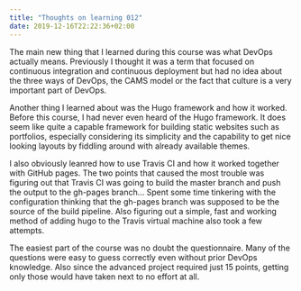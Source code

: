 ```yaml
---
title: "Thoughts on learning 012"
date: 2019-12-16T22:22:36+02:00
---
```


The main new thing that I learned during this course was what DevOps actually means. Previously I thought it was a term that focused on continuous integration and continuous deployment but had no idea about the three ways of DevOps, the CAMS model or the fact that culture is a very important part of DevOps.

Another thing I learned about was the Hugo framework and how it worked. Before this course, I had never even heard of the Hugo framework. It does seem like quite a capable framework for building static websites such as portfolios, especially considering its simplicity and the capability to get nice looking layouts by fiddling around with already available themes.

I also obviously leanred how to use Travis CI and how it worked together with GitHub pages. The two points that caused the most trouble was figuring out that Travis CI was going to build the master branch and push the output to the gh-pages branch... Spent some time tinkering with the configuration thinking that the gh-pages branch was supposed to be the source of the build pipeline. Also figuring out a simple, fast and working method of adding hugo to the Travis virtual machine also took a few attempts.

The easiest part of the course was no doubt the questionnaire. Many of the questions were easy to guess correctly even without prior DevOps knowledge. Also since the advanced project required just 15 points, getting only those would have taken next to no effort at all.
